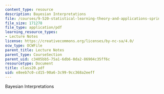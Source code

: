 ```yaml
---
content_type: resource
description: Bayesian Interpretations
file: /courses/9-520-statistical-learning-theory-and-applications-spring-2003/e8eeb7c0cd1590a63c999cc368a2eeff_class20.pdf
file_size: 171278
file_type: application/pdf
learning_resource_types:
- Lecture Notes
license: https://creativecommons.org/licenses/by-nc-sa/4.0/
ocw_type: OCWFile
parent_title: Lecture Notes
parent_type: CourseSection
parent_uid: c3405bb5-75a1-6db6-0da2-86904c35ff6c
resourcetype: Document
title: class20.pdf
uid: e8eeb7c0-cd15-90a6-3c99-9cc368a2eeff
---
```

Bayesian Interpretations